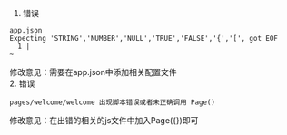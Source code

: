 

1. 错误  
```
app.json  
Expecting 'STRING','NUMBER','NULL','TRUE','FALSE','{','[', got EOF  
  1 |  
~    
```  
修改意见：需要在app.json中添加相关配置文件  
2. 错误  
```
pages/welcome/welcome 出现脚本错误或者未正确调用 Page()
```  
修改意见：在出错的相关的js文件中加入Page({})即可